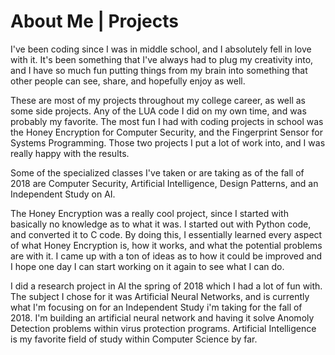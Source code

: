 # About Me | Projects

I've been coding since I was in middle school, and I absolutely fell in love with it. It's been something that I've always had to plug my creativity into, and I have so much fun putting things from my brain into something that other people can see, share, and hopefully enjoy as well.

These are most of my projects throughout my college career, as well as some side projects. Any of the LUA code I did on my own time, and was probably my favorite. The most fun I had with coding projects in school was the Honey Encryption for Computer Security, and the Fingerprint Sensor for Systems Programming. Those two projects I put a lot of work into, and I was really happy with the results.

Some of the specialized classes I've taken or are taking as of the fall of 2018 are Computer Security, Artificial Intelligence, Design Patterns, and an Independent Study on AI.

The Honey Encryption was a really cool project, since I started with basically no knowledge as to what it was. I started out with Python code, and converted it to C code. By doing this, I essentially learned every aspect of what Honey Encryption is, how it works, and what the potential problems are with it. I came up with a ton of ideas as to how it could be improved and I hope one day I can start working on it again to see what I can do.

I did a research project in AI the spring of 2018 which I had a lot of fun with. The subject I chose for it was Artificial Neural Networks, and is currently what I'm focusing on for an Independent Study i'm taking for the fall of 2018. I'm building an artificial neural network and having it solve Anomoly Detection problems within virus protection programs. Artificial Intelligence is my favorite field of study within Computer Science by far.
